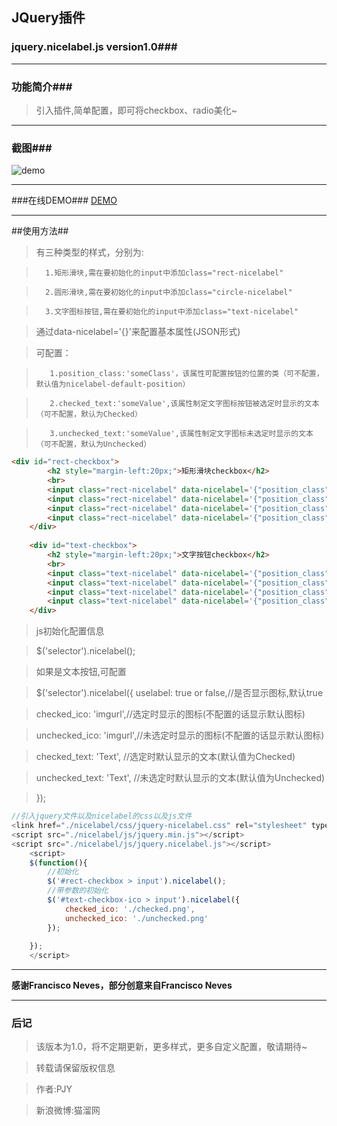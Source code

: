 ﻿## JQuery插件 ##
### jquery.nicelabel.js version1.0###


----------

### 功能简介###

> 引入插件,简单配置，即可将checkbox、radio美化~


----------
### 截图###
![demo][1]


----------
###在线DEMO###
[DEMO][2]


  [1]: http://demo.cat666.com/nicelabel/demo.jpg
  [2]: http://demo.cat666.com/nicelabel/nicelabel.html


----------

##使用方法##

> 有三种类型的样式，分别为:

>		1.矩形滑块,需在要初始化的input中添加class="rect-nicelabel"

>		2.圆形滑块,需在要初始化的input中添加class="circle-nicelabel"

>		3.文字图标按钮,需在要初始化的input中添加class="text-nicelabel"

> 通过data-nicelabel='{}'来配置基本属性(JSON形式)

>可配置：

>        1.position_class:'someClass'，该属性可配置按钮的位置的类（可不配置，默认值为nicelabel-default-position）

>        2.checked_text:'someValue',该属性制定文字图标按钮被选定时显示的文本（可不配置，默认为Checked）

>        3.unchecked_text:'someValue',该属性制定文字图标未选定时显示的文本（可不配置，默认为Unchecked）

```html
<div id="rect-checkbox">
		<h2 style="margin-left:20px;">矩形滑块checkbox</h2>
		<br>
		<input class="rect-nicelabel" data-nicelabel='{"position_class": "rect-checkbox"}' checked type="checkbox" />
		<input class="rect-nicelabel" data-nicelabel='{"position_class": "rect-checkbox"}' type="checkbox" />
		<input class="rect-nicelabel" data-nicelabel='{"position_class": "rect-checkbox"}' disabled type="checkbox" />
		<input class="rect-nicelabel" data-nicelabel='{"position_class": "rect-checkbox"}' type="checkbox" />
	</div>	
	
	<div id="text-checkbox">
		<h2 style="margin-left:20px;">文字按钮checkbox</h2>
		<br>
		<input class="text-nicelabel" data-nicelabel='{"position_class": "text_checkbox", "checked_text": "已选定", "unchecked_text": "前端工程师"}' checked type="checkbox" />	
		<input class="text-nicelabel" data-nicelabel='{"position_class": "text_checkbox", "checked_text": "已选定", "unchecked_text": "PHP工程师"}' type="checkbox" />	
		<input class="text-nicelabel" data-nicelabel='{"position_class": "text_checkbox", "checked_text": "已选定", "unchecked_text": "IOS工程师"}' type="checkbox" />	
		<input class="text-nicelabel" data-nicelabel='{"position_class": "text_checkbox"}' type="checkbox" />	
	</div>		
```

> js初始化配置信息

> $('selector').nicelabel();
 
> 如果是文本按钮,可配置
 
> $('selector').nicelabel({
> uselabel: true or false,//是否显示图标,默认true

>	checked_ico: 'imgurl',//选定时显示的图标(不配置的话显示默认图标)

>	unchecked_ico: 'imgurl',//未选定时显示的图标(不配置的话显示默认图标)

>checked_text: 'Text',	//选定时默认显示的文本(默认值为Checked)

>unchecked_text: 'Text',	//未选定时默认显示的文本(默认值为Unchecked)

> });



```js
//引入jquery文件以及nicelabel的css以及js文件
<link href="./nicelabel/css/jquery-nicelabel.css" rel="stylesheet" type="text/css" />
<script src="./nicelabel/js/jquery.min.js"></script>
<script src="./nicelabel/js/jquery.nicelabel.js"></script>
	<script>
	$(function(){
	    //初始化
		$('#rect-checkbox > input').nicelabel();
        //带参数的初始化
		$('#text-checkbox-ico > input').nicelabel({
			checked_ico: './checked.png',
			unchecked_ico: './unchecked.png'
		});
		
	});
	</script>

```


----------
**感谢Francisco Neves，部分创意来自Francisco Neves**


----------
### 后记 ###

>该版本为1.0，将不定期更新，更多样式，更多自定义配置，敬请期待~

>转载请保留版权信息

>作者:PJY

>新浪微博:猫溜网

